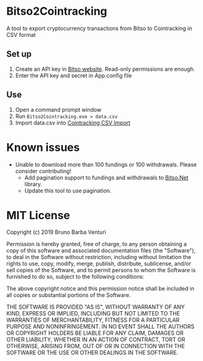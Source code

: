 # Bitso2Cointracking
A tool to export cryptocurrency transactions from Bitso to Cointracking in CSV format

## Set up
1. Create an API key in [Bitso website](https://help.bitso.com/en/support/solutions/articles/1000166794-tutorial-creating-an-api-entry). Read-only permissions are enough.
2. Enter the API key and secret in App.config file

## Use
1. Open a command prompt window
2. Run `Bitso2Cointracking.exe > data.csv`
3. Import data.csv into [Cointracking CSV Import](https://www.cointracking.info/import/import_csv/)  

# Known issues
- Unable to download more than 100 fundings or 100 withdrawals. Please consider contributing!
  - Add pagination support to fundings and withdrawals to [Bitso.Net](https://github.com/raulbojalil/bitso-dotnet) library.
  - Update this tool to use pagination.
  
# MIT License

Copyright (c) 2019 Bruno Barba Venturi

Permission is hereby granted, free of charge, to any person obtaining a copy
of this software and associated documentation files (the "Software"), to deal
in the Software without restriction, including without limitation the rights
to use, copy, modify, merge, publish, distribute, sublicense, and/or sell
copies of the Software, and to permit persons to whom the Software is
furnished to do so, subject to the following conditions:

The above copyright notice and this permission notice shall be included in all
copies or substantial portions of the Software.

THE SOFTWARE IS PROVIDED "AS IS", WITHOUT WARRANTY OF ANY KIND, EXPRESS OR
IMPLIED, INCLUDING BUT NOT LIMITED TO THE WARRANTIES OF MERCHANTABILITY,
FITNESS FOR A PARTICULAR PURPOSE AND NONINFRINGEMENT. IN NO EVENT SHALL THE
AUTHORS OR COPYRIGHT HOLDERS BE LIABLE FOR ANY CLAIM, DAMAGES OR OTHER
LIABILITY, WHETHER IN AN ACTION OF CONTRACT, TORT OR OTHERWISE, ARISING FROM,
OUT OF OR IN CONNECTION WITH THE SOFTWARE OR THE USE OR OTHER DEALINGS IN THE
SOFTWARE.
